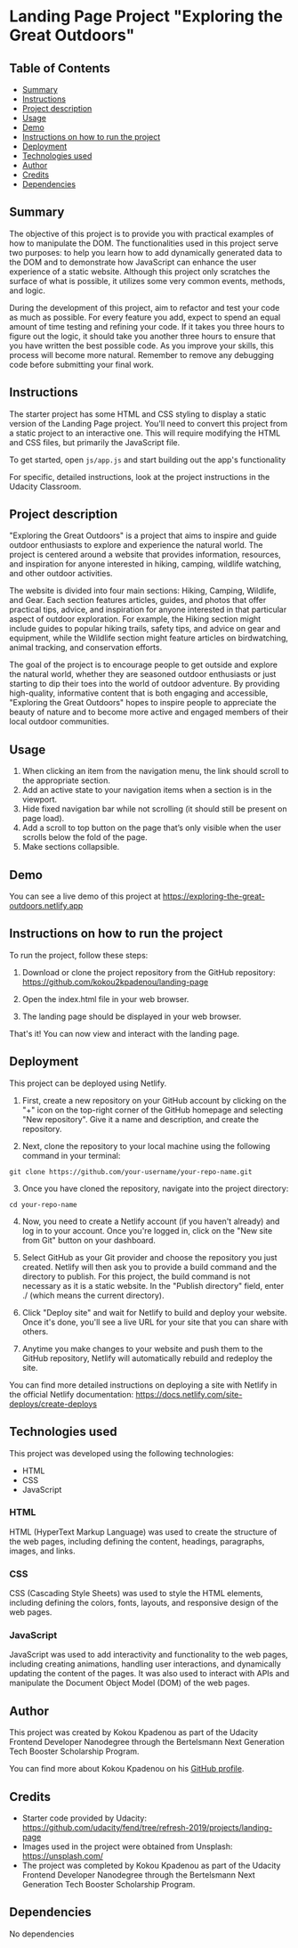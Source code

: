 # Landing Page Project "Exploring the Great Outdoors"

## Table of Contents

* [Summary](#summary)
* [Instructions](#instructions)
* [Project description](#project-description)
* [Usage](#usage)
* [Demo](#demo)
* [Instructions on how to run the project](instructions-on-how-to-run-the-project)
* [Deployment](deployment)
* [Technologies used](technologies-used)
* [Author](author)
* [Credits](credits)
* [Dependencies](#dependencies)

## Summary

The objective of this project is to provide you with practical examples of how to manipulate the DOM. The functionalities used in this project serve two purposes: to help you learn how to add dynamically generated data to the DOM and to demonstrate how JavaScript can enhance the user experience of a static website. Although this project only scratches the surface of what is possible, it utilizes some very common events, methods, and logic.

During the development of this project, aim to refactor and test your code as much as possible. For every feature you add, expect to spend an equal amount of time testing and refining your code. If it takes you three hours to figure out the logic, it should take you another three hours to ensure that you have written the best possible code. As you improve your skills, this process will become more natural. Remember to remove any debugging code before submitting your final work.

## Instructions

The starter project has some HTML and CSS styling to display a static version of the Landing Page project. You'll need to convert this project from a static project to an interactive one. This will require modifying the HTML and CSS files, but primarily the JavaScript file.

To get started, open `js/app.js` and start building out the app's functionality

For specific, detailed instructions, look at the project instructions in the Udacity Classroom.

## Project description

"Exploring the Great Outdoors" is a project that aims to inspire and guide outdoor enthusiasts to explore and experience the natural world. The project is centered around a website that provides information, resources, and inspiration for anyone interested in hiking, camping, wildlife watching, and other outdoor activities.

The website is divided into four main sections: Hiking, Camping, Wildlife, and Gear. Each section features articles, guides, and photos that offer practical tips, advice, and inspiration for anyone interested in that particular aspect of outdoor exploration. For example, the Hiking section might include guides to popular hiking trails, safety tips, and advice on gear and equipment, while the Wildlife section might feature articles on birdwatching, animal tracking, and conservation efforts.

The goal of the project is to encourage people to get outside and explore the natural world, whether they are seasoned outdoor enthusiasts or just starting to dip their toes into the world of outdoor adventure. By providing high-quality, informative content that is both engaging and accessible, "Exploring the Great Outdoors" hopes to inspire people to appreciate the beauty of nature and to become more active and engaged members of their local outdoor communities.

## Usage

1. When clicking an item from the navigation menu, the link should scroll to the appropriate section.
1. Add an active state to your navigation items when a section is in the viewport.
1. Hide fixed navigation bar while not scrolling (it should still be present on page load).
1. Add a scroll to top button on the page that’s only visible when the user scrolls below the fold of the page.
1. Make sections collapsible.

## Demo

You can see a live demo of this project at https://exploring-the-great-outdoors.netlify.app

## Instructions on how to run the project

To run the project, follow these steps:

1. Download or clone the project repository from the GitHub repository: https://github.com/kokou2kpadenou/landing-page

1. Open the index.html file in your web browser.

1. The landing page should be displayed in your web browser.

That's it! You can now view and interact with the landing page.

## Deployment

This project can be deployed using Netlify.

1. First, create a new repository on your GitHub account by clicking on the "+" icon on the top-right corner of the GitHub homepage and selecting "New repository". Give it a name and description, and create the repository.

2. Next, clone the repository to your local machine using the following command in your terminal:

```
git clone https://github.com/your-username/your-repo-name.git
```

3. Once you have cloned the repository, navigate into the project directory:

```
cd your-repo-name
```

4. Now, you need to create a Netlify account (if you haven't already) and log in to your account. Once you're logged in, click on the "New site from Git" button on your dashboard.

5. Select GitHub as your Git provider and choose the repository you just created. Netlify will then ask you to provide a build command and the directory to publish. For this project, the build command is not necessary as it is a static website. In the "Publish directory" field, enter ./ (which means the current directory).

6. Click "Deploy site" and wait for Netlify to build and deploy your website. Once it's done, you'll see a live URL for your site that you can share with others.

7. Anytime you make changes to your website and push them to the GitHub repository, Netlify will automatically rebuild and redeploy the site.

You can find more detailed instructions on deploying a site with Netlify in the official Netlify documentation: https://docs.netlify.com/site-deploys/create-deploys

## Technologies used

This project was developed using the following technologies:

- HTML
- CSS
- JavaScript

### HTML
HTML (HyperText Markup Language) was used to create the structure of the web pages, including defining the content, headings, paragraphs, images, and links.

### CSS
CSS (Cascading Style Sheets) was used to style the HTML elements, including defining the colors, fonts, layouts, and responsive design of the web pages.

### JavaScript
JavaScript was used to add interactivity and functionality to the web pages, including creating animations, handling user interactions, and dynamically updating the content of the pages. It was also used to interact with APIs and manipulate the Document Object Model (DOM) of the web pages.

## Author

This project was created by Kokou Kpadenou as part of the Udacity Frontend Developer Nanodegree through the Bertelsmann Next Generation Tech Booster Scholarship Program.

You can find more about Kokou Kpadenou on his [GitHub profile](https://www.github.com/kokou2kpadenou).

## Credits

- Starter code provided by Udacity: https://github.com/udacity/fend/tree/refresh-2019/projects/landing-page
- Images used in the project were obtained from Unsplash: https://unsplash.com/
- The project was completed by Kokou Kpadenou as part of the Udacity Frontend Developer Nanodegree through the Bertelsmann Next Generation Tech Booster Scholarship Program.

## Dependencies

No dependencies
